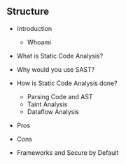 

## Structure

- Introduction
  - Whoami
- What is Static Code Analysis?
- Why would you use SAST?
- How is Static Code Analysis done?
  - Parsing Code and AST
  - Taint Analysis
  - Dataflow Analysis

- Pros

- Cons

- Frameworks and Secure by Default
